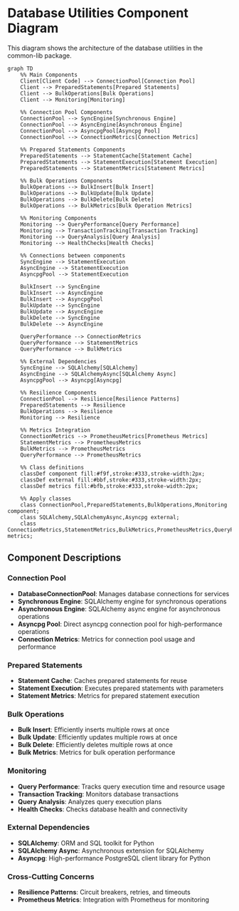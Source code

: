 # Database Utilities Component Diagram

This diagram shows the architecture of the database utilities in the common-lib package.

```mermaid
graph TD
    %% Main Components
    Client[Client Code] --> ConnectionPool[Connection Pool]
    Client --> PreparedStatements[Prepared Statements]
    Client --> BulkOperations[Bulk Operations]
    Client --> Monitoring[Monitoring]
    
    %% Connection Pool Components
    ConnectionPool --> SyncEngine[Synchronous Engine]
    ConnectionPool --> AsyncEngine[Asynchronous Engine]
    ConnectionPool --> AsyncpgPool[Asyncpg Pool]
    ConnectionPool --> ConnectionMetrics[Connection Metrics]
    
    %% Prepared Statements Components
    PreparedStatements --> StatementCache[Statement Cache]
    PreparedStatements --> StatementExecution[Statement Execution]
    PreparedStatements --> StatementMetrics[Statement Metrics]
    
    %% Bulk Operations Components
    BulkOperations --> BulkInsert[Bulk Insert]
    BulkOperations --> BulkUpdate[Bulk Update]
    BulkOperations --> BulkDelete[Bulk Delete]
    BulkOperations --> BulkMetrics[Bulk Operation Metrics]
    
    %% Monitoring Components
    Monitoring --> QueryPerformance[Query Performance]
    Monitoring --> TransactionTracking[Transaction Tracking]
    Monitoring --> QueryAnalysis[Query Analysis]
    Monitoring --> HealthChecks[Health Checks]
    
    %% Connections between components
    SyncEngine --> StatementExecution
    AsyncEngine --> StatementExecution
    AsyncpgPool --> StatementExecution
    
    BulkInsert --> SyncEngine
    BulkInsert --> AsyncEngine
    BulkInsert --> AsyncpgPool
    BulkUpdate --> SyncEngine
    BulkUpdate --> AsyncEngine
    BulkDelete --> SyncEngine
    BulkDelete --> AsyncEngine
    
    QueryPerformance --> ConnectionMetrics
    QueryPerformance --> StatementMetrics
    QueryPerformance --> BulkMetrics
    
    %% External Dependencies
    SyncEngine --> SQLAlchemy[SQLAlchemy]
    AsyncEngine --> SQLAlchemyAsync[SQLAlchemy Async]
    AsyncpgPool --> Asyncpg[Asyncpg]
    
    %% Resilience Components
    ConnectionPool --> Resilience[Resilience Patterns]
    PreparedStatements --> Resilience
    BulkOperations --> Resilience
    Monitoring --> Resilience
    
    %% Metrics Integration
    ConnectionMetrics --> PrometheusMetrics[Prometheus Metrics]
    StatementMetrics --> PrometheusMetrics
    BulkMetrics --> PrometheusMetrics
    QueryPerformance --> PrometheusMetrics
    
    %% Class definitions
    classDef component fill:#f9f,stroke:#333,stroke-width:2px;
    classDef external fill:#bbf,stroke:#333,stroke-width:2px;
    classDef metrics fill:#bfb,stroke:#333,stroke-width:2px;
    
    %% Apply classes
    class ConnectionPool,PreparedStatements,BulkOperations,Monitoring component;
    class SQLAlchemy,SQLAlchemyAsync,Asyncpg external;
    class ConnectionMetrics,StatementMetrics,BulkMetrics,PrometheusMetrics,QueryPerformance metrics;
```

## Component Descriptions

### Connection Pool
- **DatabaseConnectionPool**: Manages database connections for services
- **Synchronous Engine**: SQLAlchemy engine for synchronous operations
- **Asynchronous Engine**: SQLAlchemy async engine for asynchronous operations
- **Asyncpg Pool**: Direct asyncpg connection pool for high-performance operations
- **Connection Metrics**: Metrics for connection pool usage and performance

### Prepared Statements
- **Statement Cache**: Caches prepared statements for reuse
- **Statement Execution**: Executes prepared statements with parameters
- **Statement Metrics**: Metrics for prepared statement execution

### Bulk Operations
- **Bulk Insert**: Efficiently inserts multiple rows at once
- **Bulk Update**: Efficiently updates multiple rows at once
- **Bulk Delete**: Efficiently deletes multiple rows at once
- **Bulk Metrics**: Metrics for bulk operation performance

### Monitoring
- **Query Performance**: Tracks query execution time and resource usage
- **Transaction Tracking**: Monitors database transactions
- **Query Analysis**: Analyzes query execution plans
- **Health Checks**: Checks database health and connectivity

### External Dependencies
- **SQLAlchemy**: ORM and SQL toolkit for Python
- **SQLAlchemy Async**: Asynchronous extension for SQLAlchemy
- **Asyncpg**: High-performance PostgreSQL client library for Python

### Cross-Cutting Concerns
- **Resilience Patterns**: Circuit breakers, retries, and timeouts
- **Prometheus Metrics**: Integration with Prometheus for monitoring